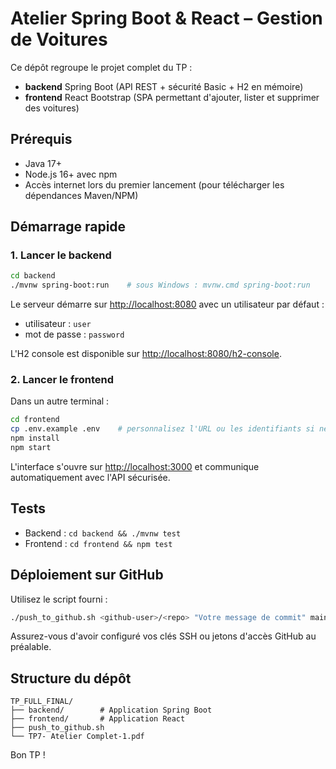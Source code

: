 # Atelier Spring Boot & React – Gestion de Voitures

Ce dépôt regroupe le projet complet du TP :
- **backend** Spring Boot (API REST + sécurité Basic + H2 en mémoire)
- **frontend** React Bootstrap (SPA permettant d'ajouter, lister et supprimer des voitures)

## Prérequis
- Java 17+
- Node.js 16+ avec npm
- Accès internet lors du premier lancement (pour télécharger les dépendances Maven/NPM)

## Démarrage rapide

### 1. Lancer le backend
```bash
cd backend
./mvnw spring-boot:run    # sous Windows : mvnw.cmd spring-boot:run
```

Le serveur démarre sur [http://localhost:8080](http://localhost:8080) avec un utilisateur par défaut :
- utilisateur : `user`
- mot de passe : `password`

L'H2 console est disponible sur [http://localhost:8080/h2-console](http://localhost:8080/h2-console).

### 2. Lancer le frontend
Dans un autre terminal :
```bash
cd frontend
cp .env.example .env    # personnalisez l'URL ou les identifiants si nécessaire
npm install
npm start
```

L'interface s'ouvre sur [http://localhost:3000](http://localhost:3000) et communique automatiquement avec l'API sécurisée.

## Tests
- Backend : `cd backend && ./mvnw test`
- Frontend : `cd frontend && npm test`

## Déploiement sur GitHub
Utilisez le script fourni :
```bash
./push_to_github.sh <github-user>/<repo> "Votre message de commit" main
```
Assurez-vous d'avoir configuré vos clés SSH ou jetons d'accès GitHub au préalable.

## Structure du dépôt
```
TP_FULL_FINAL/
├── backend/        # Application Spring Boot
├── frontend/       # Application React
├── push_to_github.sh
└── TP7- Atelier Complet-1.pdf
```

Bon TP !
